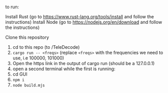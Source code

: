 to run:

Install Rust (go to https://www.rust-lang.org/tools/install and follow the instructions)
Install Node (go to https://nodejs.org/en/download and follow the instructions)

Clone this repository

1. cd to this repo (to /TeleDecode)
2. `cargo run -- <freqs>` (replace `<freqs>` with the frequencies we need to use, i.e 100000, 101000)
3. Open the https link in the output of cargo run (should be a 127.0.0.1)
3. open a second terminal while the first is running:
4. cd GUI
5. `npm i`
6. `node build.mjs`